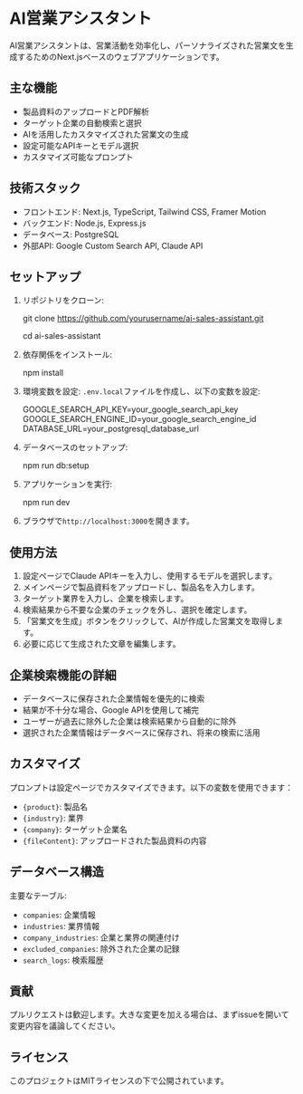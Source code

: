 # AI営業アシスタント

AI営業アシスタントは、営業活動を効率化し、パーソナライズされた営業文を生成するためのNext.jsベースのウェブアプリケーションです。

## 主な機能

- 製品資料のアップロードとPDF解析
- ターゲット企業の自動検索と選択
- AIを活用したカスタマイズされた営業文の生成
- 設定可能なAPIキーとモデル選択
- カスタマイズ可能なプロンプト

## 技術スタック

- フロントエンド: Next.js, TypeScript, Tailwind CSS, Framer Motion
- バックエンド: Node.js, Express.js
- データベース: PostgreSQL
- 外部API: Google Custom Search API, Claude API

## セットアップ

1. リポジトリをクローン:

   git clone https://github.com/yourusername/ai-sales-assistant.git

   cd ai-sales-assistant

2. 依存関係をインストール:

   npm install

3. 環境変数を設定:
   `.env.local`ファイルを作成し、以下の変数を設定:

    GOOGLE_SEARCH_API_KEY=your_google_search_api_key
    GOOGLE_SEARCH_ENGINE_ID=your_google_search_engine_id
    DATABASE_URL=your_postgresql_database_url

4. データベースのセットアップ:

   npm run db:setup

5. アプリケーションを実行:

   npm run dev

6. ブラウザで`http://localhost:3000`を開きます。

## 使用方法

1. 設定ページでClaude APIキーを入力し、使用するモデルを選択します。
2. メインページで製品資料をアップロードし、製品名を入力します。
3. ターゲット業界を入力し、企業を検索します。
4. 検索結果から不要な企業のチェックを外し、選択を確定します。
5. 「営業文を生成」ボタンをクリックして、AIが作成した営業文を取得します。
6. 必要に応じて生成された文章を編集します。

## 企業検索機能の詳細

- データベースに保存された企業情報を優先的に検索
- 結果が不十分な場合、Google APIを使用して補完
- ユーザーが過去に除外した企業は検索結果から自動的に除外
- 選択された企業情報はデータベースに保存され、将来の検索に活用

## カスタマイズ

プロンプトは設定ページでカスタマイズできます。以下の変数を使用できます：

- `{product}`: 製品名
- `{industry}`: 業界
- `{company}`: ターゲット企業名
- `{fileContent}`: アップロードされた製品資料の内容

## データベース構造

主要なテーブル:
- `companies`: 企業情報
- `industries`: 業界情報
- `company_industries`: 企業と業界の関連付け
- `excluded_companies`: 除外された企業の記録
- `search_logs`: 検索履歴

## 貢献

プルリクエストは歓迎します。大きな変更を加える場合は、まずissueを開いて変更内容を議論してください。

## ライセンス

このプロジェクトはMITライセンスの下で公開されています。